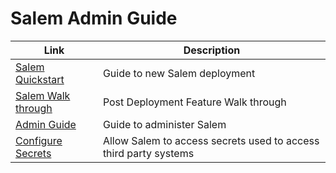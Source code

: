 # Salem Admin Guide

| Link                                   | Description                   |
| -------------------------------------- | ----------------------------- |
| [Salem Quickstart](/guides/Quickstart.md) | Guide to new Salem deployment |
| [Salem Walk through](/guides/TestPlan.md) | Post Deployment Feature Walk through |
| [Admin Guide](/guides/adminGuide.md)      | Guide to administer Salem     |
| [Configure Secrets](/guides/configureSecrets.md) | Allow Salem to access secrets used to access third party systems |
